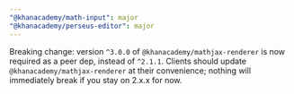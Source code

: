 ```yaml
---
"@khanacademy/math-input": major
"@khanacademy/perseus-editor": major
---
```


Breaking change: version `^3.0.0` of `@khanacademy/mathjax-renderer` is now
required as a peer dep, instead of `^2.1.1`. Clients should update
`@khanacademy/mathjax-renderer` at their convenience; nothing will immediately
break if you stay on 2.x.x for now.
